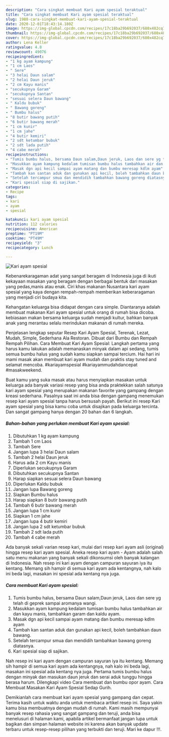 ```yaml
---
description: "Cara singkat membuat Kari ayam spesial teraktual"
title: "Cara singkat membuat Kari ayam spesial teraktual"
slug: 1988-cara-singkat-membuat-kari-ayam-spesial-teraktual
date: 2020-12-01T18:43:14.180Z
image: https://img-global.cpcdn.com/recipes/17c18ba29b692037/680x482cq70/kari-ayam-spesial-foto-resep-utama.jpg
thumbnail: https://img-global.cpcdn.com/recipes/17c18ba29b692037/680x482cq70/kari-ayam-spesial-foto-resep-utama.jpg
cover: https://img-global.cpcdn.com/recipes/17c18ba29b692037/680x482cq70/kari-ayam-spesial-foto-resep-utama.jpg
author: Lena Keller
ratingvalue: 4.8
reviewcount: 49076
recipeingredient:
- "1 kg ayam kampung"
- "1 cm Laos"
- " Sere"
- "3 helai Daun salam"
- "2 helai Daun jeruk"
- "2 cm Kayu manis"
- "secukupnya Garam"
- "secukupnya Santan"
- "sesuai selera Daun bawang"
- " Kaldu bubuk"
- " Bawang goreng"
- " Bumbu halus"
- "8 butir bawang putih"
- "6 butir bawang merah"
- "1 cm kunir"
- "1 cm jahe"
- "4 butir kemiri"
- "2 sdt ketumbar bubuk"
- "2 sdt lada putih"
- "4 cabe merah"
recipeinstructions:
- "Tumis bumbu halus, bersama Daun salam,Daun jeruk, Laos dan sere yg telah di geprek sampai aromanya wangi."
- "Masukkan ayam kampung kedalam tumisan bumbu halus tambahkan air dan kayu manis, tambahkan garam dan kaldu ayam."
- "Masak dgn api kecil sampai ayam matang dan bumbu meresap kdlm ayam"
- "Tambah kan santan aduk dan gunakan api kecil, boleh tambahkan daun bawang."
- "Setelah tercampur smua dan mendidih tambahkan bawang goreng diatasnya."
- "Kari spesial siap di sajikan."
categories:
- Recipe
tags:
- kari
- ayam
- spesial

katakunci: kari ayam spesial 
nutrition: 112 calories
recipecuisine: American
preptime: "PT19M"
cooktime: "PT49M"
recipeyield: "3"
recipecategory: Lunch

---
```



![Kari ayam spesial](https://img-global.cpcdn.com/recipes/17c18ba29b692037/680x482cq70/kari-ayam-spesial-foto-resep-utama.jpg)

Kebenarekaragaman adat yang sangat beragam di Indonesia juga di ikuti kekayaan masakan yang beragam dengan berbagai bentuk dari masakan yang pedas,manis atau enak. Ciri khas makanan Nusantara kari ayam spesial yang kaya dengan rempah-rempah memberikan keberaragaman yang menjadi ciri budaya kita.


Kehangatan keluarga bisa didapat dengan cara simple. Diantaranya adalah membuat makanan Kari ayam spesial untuk orang di rumah bisa dicoba. kebiasaan makan bersama keluarga sudah menjadi kultur, bahkan banyak anak yang merantau selalu merindukan makanan di rumah mereka.

Penjelasan lengkap seputar Resep Kari Ayam Spesial, Terenak, Lezat, Mudah, Simple, Sederhana Ala Restoran. Dibuat dari Bumbu dan Rempah Rempah Pilihan. Cara Membuat Kari Ayam Spesial: Langkah pertama yang harus kamu lakukan adalah memanaskan minyak dalam api sedang, tumis semua bumbu halus yang sudah kamu siapkan sampai tercium. Hai hari ini mami masak akan membuat kari ayam mudah dan praktis stay tuned and selamat mencoba. #kariayamspesial #kariayammudahdancepat #masakweekend.

Buat kamu yang suka masak atau harus menyiapkan masakan untuk keluarga ada banyak variasi resep yang bisa anda praktekkan salah satunya kari ayam spesial yang merupakan makanan favorite yang gampang dengan kreasi sederhana. Pasalnya saat ini anda bisa dengan gampang menemukan resep kari ayam spesial tanpa harus bersusah payah.
Berikut ini resep Kari ayam spesial yang bisa kamu coba untuk disajikan pada keluarga tercinta. Dan sangat gampang hanya dengan 20 bahan dan 6 langkah.


<!--inarticleads1-->

##### Bahan-bahan yang perlukan membuat Kari ayam spesial:

1. Dibutuhkan 1 kg ayam kampung
1. Tambah 1 cm Laos
1. Tambah  Sere
1. Jangan lupa 3 helai Daun salam
1. Tambah 2 helai Daun jeruk
1. Harus ada 2 cm Kayu manis
1. Diperlukan secukupnya Garam
1. Dibutuhkan secukupnya Santan
1. Harap siapkan sesuai selera Daun bawang
1. Diperlukan  Kaldu bubuk
1. Jangan lupa  Bawang goreng
1. Siapkan  Bumbu halus
1. Harap siapkan 8 butir bawang putih
1. Tambah 6 butir bawang merah
1. Jangan lupa 1 cm kunir
1. Siapkan 1 cm jahe
1. Jangan lupa 4 butir kemiri
1. Jangan lupa 2 sdt ketumbar bubuk
1. Tambah 2 sdt lada putih
1. Tambah 4 cabe merah


Ada banyak sekali varian resep kari, mulai dari resep kari ayam asli (original) hingga resep kari ayam spesial. Aneka resep kari ayam - Ayam adalah salah satu menu makanan yang banyak sekali dikonsumsi oleh banyak kalangan di Indonesia. Nah resep ini kari ayam dengan campuran sayuran iya itu kentang. Memang sih hampir di semua kari ayam ada kentangnya, nah kalo ini beda lagi, masakan ini spesial ada kentang nya juga. 

<!--inarticleads2-->

##### Cara membuat  Kari ayam spesial:

1. Tumis bumbu halus, bersama Daun salam,Daun jeruk, Laos dan sere yg telah di geprek sampai aromanya wangi.
1. Masukkan ayam kampung kedalam tumisan bumbu halus tambahkan air dan kayu manis, tambahkan garam dan kaldu ayam.
1. Masak dgn api kecil sampai ayam matang dan bumbu meresap kdlm ayam
1. Tambah kan santan aduk dan gunakan api kecil, boleh tambahkan daun bawang.
1. Setelah tercampur smua dan mendidih tambahkan bawang goreng diatasnya.
1. Kari spesial siap di sajikan.


Nah resep ini kari ayam dengan campuran sayuran iya itu kentang. Memang sih hampir di semua kari ayam ada kentangnya, nah kalo ini beda lagi, masakan ini spesial ada kentang nya juga. Pertama tumis bumbu halus dengan minyak dan masukan daun jeruk dan serai aduk tunggu hingga berasa harum. Dilengkapi video Cara membuat dan bumbu opor ayam. Cara Membuat Masakan Kari Ayam Spesial Sedap Gurih. 

Demikianlah cara membuat kari ayam spesial yang gampang dan cepat. Terima kasih untuk waktu anda untuk membaca artikel resep ini. Saya yakin kamu bisa membuatnya dengan mudah di rumah. Kami masih mempunyai banyak resep rahasia yang sangat gampang dan teruji, anda bisa menelusuri di halaman kami, apabila artikel bermanfaat jangan lupa untuk bagikan dan simpan halaman website ini karena akan banyak update terbaru untuk resep-resep pilihan yang terbukti dan teruji. Mari ke dapur !!!. 
